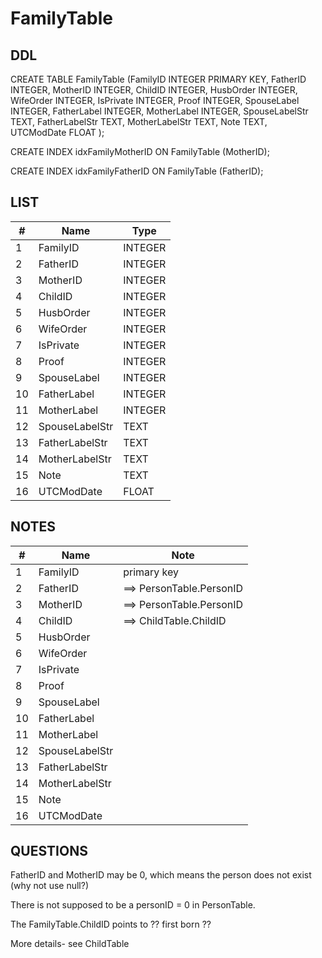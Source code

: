 # FamilyTable

## DDL

CREATE TABLE FamilyTable (FamilyID INTEGER PRIMARY KEY, FatherID INTEGER, MotherID INTEGER, ChildID INTEGER, HusbOrder INTEGER, WifeOrder INTEGER, IsPrivate INTEGER, Proof INTEGER, SpouseLabel INTEGER, FatherLabel INTEGER, MotherLabel INTEGER, SpouseLabelStr TEXT, FatherLabelStr TEXT, MotherLabelStr TEXT, Note TEXT, UTCModDate FLOAT );

CREATE INDEX idxFamilyMotherID ON FamilyTable (MotherID);

CREATE INDEX idxFamilyFatherID ON FamilyTable (FatherID);

## LIST

| #  | Name             | Type      |
|----|------------------|-----------|
| 1  | FamilyID         | INTEGER
| 2  | FatherID         | INTEGER
| 3  | MotherID         | INTEGER
| 4  | ChildID          | INTEGER
| 5  | HusbOrder        | INTEGER
| 6  | WifeOrder        | INTEGER
| 7  | IsPrivate        | INTEGER
| 8  | Proof            | INTEGER
| 9  | SpouseLabel      | INTEGER
| 10 | FatherLabel      | INTEGER
| 11 | MotherLabel      | INTEGER
| 12 | SpouseLabelStr   | TEXT
| 13 | FatherLabelStr   | TEXT
| 14 | MotherLabelStr   | TEXT
| 15 | Note             | TEXT
| 16 | UTCModDate       | FLOAT

## NOTES

| #  | Name             | Note      |
|----|------------------|-----------|
| 1  | FamilyID         | primary key
| 2  | FatherID         | ==> PersonTable.PersonID
| 3  | MotherID         | ==> PersonTable.PersonID
| 4  | ChildID          | ==> ChildTable.ChildID
| 5  | HusbOrder        | 
| 6  | WifeOrder        | 
| 7  | IsPrivate        | 
| 8  | Proof            | 
| 9  | SpouseLabel      | 
| 10 | FatherLabel      | 
| 11 | MotherLabel      | 
| 12 | SpouseLabelStr   | 
| 13 | FatherLabelStr   | 
| 14 | MotherLabelStr   | 
| 15 | Note             | 
| 16 | UTCModDate       | 

## QUESTIONS

FatherID and MotherID may be 0, which means the person does not exist
(why not use null?)

There is not supposed to be a personID = 0 in PersonTable.

The FamilyTable.ChildID points to ?? first born  ??

More details- see ChildTable


